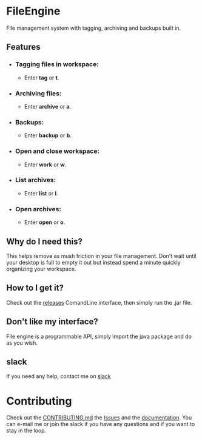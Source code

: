# FileEngine
File management system with tagging, archiving and backups built in.

## Features
- ### Tagging files in workspace:
  - Enter **tag** or **t**.
- ### Archiving files:
  - Enter **archive** or **a**.
- ### Backups:
  - Enter **backup** or **b**.
- ### Open and close workspace:
  - Enter **work** or **w**.
- ### List archives:
  - Enter **list** or **l**.
- ### Open archives:
  - Enter **open** or **o**.

## Why do I need this?
This helps remove as mush friction in your file management. Don't wait until your desktop is full to empty it out
but instead spend a minute quickly organizing your workspace.

## How to I get it?
Check out the [releases](https://github.com/SamuelLando/FileEngine/releases) ComandLine interface, then simply run the .jar file.

## Don't like my interface?
File engine is a programmable API, simply import the java package and do as you wish.

## slack
If you need any help, contact me on [slack](https://join.slack.com/t/fileengine/shared_invite/enQtMzE1NTM4NDg2NTk3LTRhMzkzZDQ2YmE0ZTNhN2YzNGYxN2QwYTVkNDg1NjEyNWU4MGE1OWM0NzZiNmU4M2JjYmUwMzc4NGI3ZDkxYmM) 

# Contributing
Check out the [CONTRIBUTING.md](/CONTRIBUTING.md) the [Issues](https://github.com/SamuelLando/FileEngine/issues) and the [documentation](/docs/builds). You can e-mail me or join the slack if you have any questions and if you want to stay in the loop.

